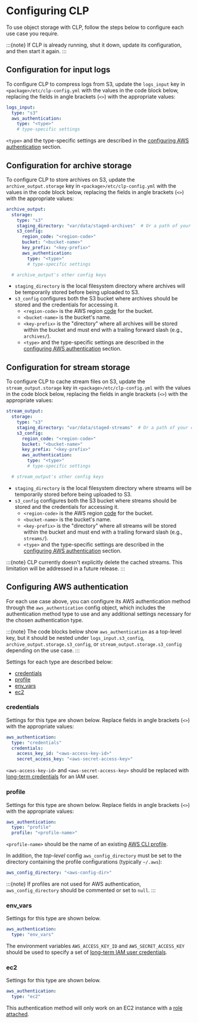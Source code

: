 # Configuring CLP

To use object storage with CLP, follow the steps below to configure each use case you require.

:::{note}
If CLP is already running, shut it down, update its configuration, and then start it again.
:::

## Configuration for input logs

To configure CLP to compress logs from S3, update the `logs_input` key in
`<package>/etc/clp-config.yml` with the values in the code block below, replacing the fields in
angle brackets (`<>`) with the appropriate values:

```yaml
logs_input:
  type: "s3"
  aws_authentication:
    type: "<type>"
    # type-specific settings
```

`<type>` and the type-specific settings are described in the
[configuring AWS authentication](#configuring-aws-authentication) section.

## Configuration for archive storage

To configure CLP to store archives on S3, update the `archive_output.storage` key in
`<package>/etc/clp-config.yml` with the values in the code block below, replacing the fields in
angle brackets (`<>`) with the appropriate values:

```yaml
archive_output:
  storage:
    type: "s3"
    staging_directory: "var/data/staged-archives"  # Or a path of your choosing
    s3_config:
      region_code: "<region-code>"
      bucket: "<bucket-name>"
      key_prefix: "<key-prefix>"
      aws_authentication:
        type: "<type>"
        # type-specific settings

  # archive_output's other config keys
```

* `staging_directory` is the local filesystem directory where archives will be temporarily stored
  before being uploaded to S3.
* `s3_config` configures both the S3 bucket where archives should be stored and the credentials
  for accessing it.
  * `<region-code>` is the AWS region [code][aws-region-codes] for the bucket.
  * `<bucket-name>` is the bucket's name.
  * `<key-prefix>` is the "directory" where all archives will be stored within the bucket and
    must end with a trailing forward slash (e.g., `archives/`).
  * `<type>` and the type-specific settings are described in the
    [configuring AWS authentication](#configuring-aws-authentication) section.

## Configuration for stream storage

To configure CLP to cache stream files on S3, update the `stream_output.storage` key in
`<package>/etc/clp-config.yml` with the values in the code block below, replacing the fields in
angle brackets (`<>`) with the appropriate values:

```yaml
stream_output:
  storage:
    type: "s3"
    staging_directory: "var/data/staged-streams"  # Or a path of your choosing
    s3_config:
      region_code: "<region-code>"
      bucket: "<bucket-name>"
      key_prefix: "<key-prefix>"
      aws_authentication:
        type: "<type>"
        # type-specific settings

  # stream_output's other config keys
```

* `staging_directory` is the local filesystem directory where streams will be temporarily stored
  before being uploaded to S3.
* `s3_config` configures both the S3 bucket where streams should be stored and the credentials
  for accessing it.
  * `<region-code>` is the AWS region [code][aws-region-codes] for the bucket.
  * `<bucket-name>` is the bucket's name.
  * `<key-prefix>` is the "directory" where all streams will be stored within the bucket and
    must end with a trailing forward slash (e.g., `streams/`).
  * `<type>` and the type-specific settings are described in the
    [configuring AWS authentication](#configuring-aws-authentication) section.

:::{note}
CLP currently doesn't explicitly delete the cached streams. This limitation will be addressed in a
future release.
:::

## Configuring AWS authentication

For each use case above, you can configure its AWS authentication method through the
`aws_authentication` config object, which includes the authentication method type to use and any
additional settings necessary for the chosen authentication type.

:::{note}
The code blocks below show `aws_authentication` as a top-level key, but it should be nested under
`logs_input.s3_config`, `archive_output.storage.s3_config`, or `stream_output.storage.s3_config`
depending on the use case.
:::

Settings for each type are described below:

* [credentials](#credentials)
* [profile](#profile)
* [env_vars](#env_vars)
* [ec2](#ec2)

### credentials

Settings for this type are shown below. Replace fields in angle brackets (`<>`) with the appropriate
values:

```yaml
aws_authentication:
  type: "credentials"
  credentials:
    access_key_id: "<aws-access-key-id>"
    secret_access_key: "<aws-secret-access-key>"
```

`<aws-access-key-id>` and `<aws-secret-access-key>` should be replaced with
[long-term credentials](index.md#long-term-iam-user-credentials) for an IAM user.

### profile

Settings for this type are shown below. Replace fields in angle brackets (`<>`) with the appropriate
values:

```yaml
aws_authentication:
  type: "profile"
  profile: "<profile-name>"
```

`<profile-name>` should be the name of an existing [AWS CLI profile](index.md#named-profiles).

In addition, the _top-level_ config `aws_config_directory` must be set to the directory containing
the profile configurations (typically `~/.aws`):

```yaml
aws_config_directory: "<aws-config-dir>"
```

:::{note}
If profiles are not used for AWS authentication, `aws_config_directory` should be commented or set
to `null`.
:::

### env_vars

Settings for this type are shown below.

```yaml
aws_authentication:
  type: "env_vars"
```

The environment variables `AWS_ACCESS_KEY_ID` and `AWS_SECRET_ACCESS_KEY` should be used to specify
a set of [long-term IAM user credentials](index.md#long-term-iam-user-credentials).

### ec2

Settings for this type are shown below.

```yaml
aws_authentication:
  type: "ec2"
```

This authentication method will only work on an EC2 instance with a
[role attached](index.md#ec2-instance-iam-roles).

[aws-region-codes]: https://docs.aws.amazon.com/AmazonRDS/latest/UserGuide/Concepts.RegionsAndAvailabilityZones.html#Concepts.RegionsAndAvailabilityZones.Availability
[compression-iam-policy]: ./object-storage-config.md#configuration-for-compression
